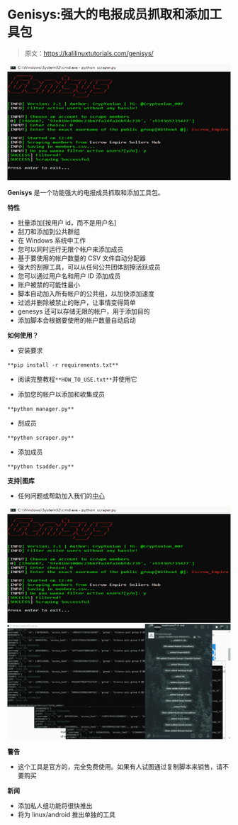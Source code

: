 # Genisys:强大的电报成员抓取和添加工具包

> 原文：<https://kalilinuxtutorials.com/genisys/>

[![Genisys : Powerful Telegram Members Scraping and Adding Toolkit](img/c653f805d4ec3db70919e0ea2fb1779b.png "Genisys : Powerful Telegram Members Scraping and Adding Toolkit")](https://1.bp.blogspot.com/-CSd4pl46RWs/YFHRNHj_DPI/AAAAAAAAIkw/pMW66IwwK-Yo1Jknz7SHI7vz11pdDnrJQCLcBGAsYHQ/s728/Genisys%25281%2529.png)

**Genisys** 是一个功能强大的电报成员抓取和添加工具包。

**特性**

*   批量添加[按用户 id，而不是用户名]
*   刮刀和添加到公共群组
*   在 Windows 系统中工作
*   您可以同时运行无限个帐户来添加成员
*   基于要使用的帐户数量的 CSV 文件自动分配器
*   强大的刮擦工具，可以从任何公共团体刮擦活跃成员
*   您可以通过用户名和用户 ID 添加成员
*   账户被禁的可能性最小
*   脚本自动加入所有帐户的公共组，以加快添加速度
*   过滤并删除被禁止的账户，让事情变得简单
*   genesys 还可以存储无限的帐户，用于添加目的
*   添加脚本会根据要使用的帐户数量自动启动

**如何使用？**

*   安装要求

`**pip install -r requirements.txt**`

*   阅读完整教程`**HOW_TO_USE.txt**`并使用它

*   添加您的帐户以添加和收集成员

`**python manager.py**`

*   刮成员

`**python scraper.py**`

*   添加成员

`**python tsadder.py**`

**支持|图库**

*   任何问题或帮助加入我们的[中心](https://telegram.me/HackTronix_Hub)

![Genisys : Powerful Telegram Members Scraping and Adding Toolkit](img/c653f805d4ec3db70919e0ea2fb1779b.png "Genisys : Powerful Telegram Members Scraping and Adding Toolkit")![](img/7e570a5a00559dcf5fc6fc9eb50514d9.png)

**警告**

*   这个工具是官方的，完全免费使用。如果有人试图通过复制脚本来销售，请不要购买

**新闻**

*   添加私人组功能将很快推出
*   将为 linux/android 推出单独的工具